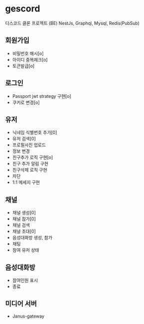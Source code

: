 # gescord

디스코드 클론 프로젝트 (BE)
NestJs, Graphql, Mysql, Redis(PubSub)

## 회원가입

- 비밀번호 해시[o]
- 아이디 중복체크[o]
- 토큰발급[o]

## 로그인

- Passport jwt strategy 구현[o]
- 쿠키로 변경[o]

## 유저

- 닉네임 식별번호 추가[0]
- 유저 검색[0]
- 프로필사진 업로드
- 정보 변경
- 친구추가 로직 구현[o]
- 친구 추가 알림 구현
- 친구삭제 로직 구현
- 차단
- 1:1 메세지 구현

## 채널

- 채널 생성[0]
- 채널 참가[0]
- 채널 검색
- 채널 초대[0]
- 음성대화방 생성, 참가
- 채팅
- 참여 유저 상태

## 음성대화방

- 참여인원 표시
- 종료

## 미디어 서버

- Janus-gateway
